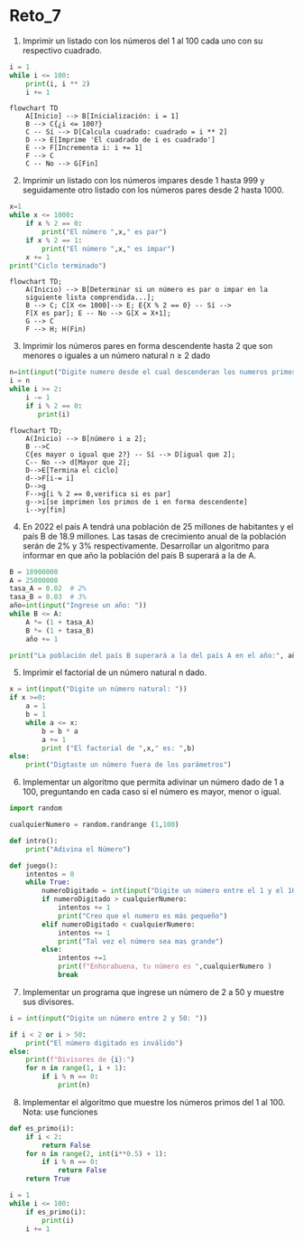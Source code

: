 # Reto_7

1. Imprimir un listado con los números del 1 al 100 cada uno con su respectivo cuadrado.

```python
i = 1  
while i <= 100:  
    print(i, i ** 2)
    i += 1
```
```mermaid
flowchart TD
    A[Inicio] --> B[Inicialización: i = 1]
    B --> C{¿i <= 100?}
    C -- Sí --> D[Calcula cuadrado: cuadrado = i ** 2]
    D --> E[Imprime 'El cuadrado de i es cuadrado']
    E --> F[Incrementa i: i += 1]
    F --> C
    C -- No --> G[Fin]
```
2. Imprimir un listado con los números impares desde 1 hasta 999 y seguidamente otro listado con los números pares desde 2 hasta 1000.

```python
x=1
while x <= 1000:
    if x % 2 == 0:
        print("El número ",x," es par")
    if x % 2 == 1:
        print("El número ",x," es impar")
    x += 1
print("Ciclo terminado")
```
```mermaid
flowchart TD;
    A(Inicio) --> B[Determinar si un número es par o impar en la
    siguiente lista comprendida...]; 
    B --> C; C[X <= 1000]--> E; E{X % 2 == 0} -- Sí --> 
    F[X es par]; E -- No --> G[X = X+1]; 
    G --> C
    F --> H; H(Fin)
```
3. Imprimir los números pares en forma descendente hasta 2 que son menores o iguales a un número natural n ≥ 2 dado

```python
n=int(input("Digite numero desde el cual descenderan los numeros primos siempre y cuando sea mayor o igual que 2: "))  
i = n
while i >= 2:
    i -= 1
    if i % 2 == 0:
       print(i)
```
```mermaid
flowchart TD;
    A(Inicio) --> B[número i ≥ 2];
    B -->C
    C{es mayor o igual que 2?} -- Sí --> D[igual que 2];
    C-- No --> d[Mayor que 2];
    D-->E[Termina el ciclo] 
    d-->F[i-= i]
    D-->g
    F-->g[i % 2 == 0,verifica si es par]
    g-->i[se imprimen los primos de i en forma descendente]
    i-->y[fin]
```
4. En 2022 el país A tendrá una población de 25 millones de habitantes y el país B de 18.9 millones. Las tasas de crecimiento anual de la población serán de 2% y 3% respectivamente. Desarrollar un algoritmo para informar en que año la población del país B superará a la de A.

```python
B = 18900000  
A = 25000000
tasa_A = 0.02  # 2%
tasa_B = 0.03  # 3%
año=int(input("Ingrese un año: "))
while B <= A:
    A *= (1 + tasa_A)
    B *= (1 + tasa_B)
    año += 1

print("La población del país B superará a la del país A en el año:", año)
```
5. Imprimir el factorial de un número natural n dado.

```python
x = int(input("Digite un número natural: "))
if x >=0:
    a = 1
    b = 1
    while a <= x:
        b = b * a
        a += 1
        print ("El factorial de ",x," es: ",b)
else:
    print("Digtaste un número fuera de los parámetros")
```
6. Implementar un algoritmo que permita adivinar un número dado de 1 a 100, preguntando en cada caso si el número es mayor, menor o igual.

```python
import random

cualquierNumero = random.randrange (1,100)

def intro():
    print("Adivina el Número")

def juego():
    intentos = 0
    while True:
        numeroDigitado = int(input("Digite un número entre el 1 y el 100"))
        if numeroDigitado > cualquierNumero:
            intentos += 1
            print("Creo que el numero es más pequeño")
        elif numeroDigitado < cualquierNumero:
            intentos += 1
            print("Tal vez el número sea mas grande")
        else:
            intentos +=1
            print(f"Enhorabuena, tu número es ",cualquierNumero )
            break
```
7. Implementar un programa que ingrese un número de 2 a 50 y muestre sus divisores.

```python
i = int(input("Digite un número entre 2 y 50: "))

if i < 2 or i > 50:
    print("El número digitado es inválido")
else:
    print(f"Divisores de {i}:")
    for n in range(1, i + 1):
        if i % n == 0:
            print(n)
```
8. Implementar el algoritmo que muestre los números primos del 1 al 100. Nota: use funciones

```python
def es_primo(i):
    if i < 2:
        return False
    for n in range(2, int(i**0.5) + 1):
        if i % n == 0:
            return False
    return True

i = 1
while i <= 100:
    if es_primo(i):
        print(i)
    i += 1
```
